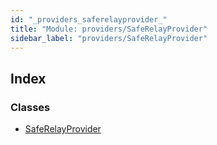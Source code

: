 ```yaml
---
id: "_providers_saferelayprovider_"
title: "Module: providers/SafeRelayProvider"
sidebar_label: "providers/SafeRelayProvider"
---
```


## Index

### Classes

* [SafeRelayProvider](../classes/_providers_saferelayprovider_.saferelayprovider.md)
